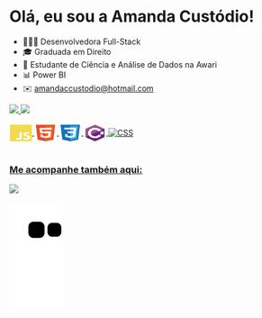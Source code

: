 # Olá, eu sou a Amanda Custódio!

* 👩🏻‍💻 Desenvolvedora Full-Stack
* 🎓 Graduada em Direito 
* 🧮 Estudante de Ciência e Análise de Dados na Awari
* 📊 Power BI
* ✉️ amandaccustodio@hotmail.com



<div>
  <a href="https://github.com/Amanda-Custodio">
  <img height="180em" src="https://github-readme-stats.vercel.app/api?username=Amanda-Custodio&show_icons=true&theme=tokyonight&include_all_commits=true&count_private=true"/>
  <img height="180em" src="https://github-readme-stats.vercel.app/api/top-langs/?username=Amanda-Custodio&layout=compact&langs_count=6&theme=tokyonight"/>
</div>
<div style="display: inline_block"><br>
  <img align="center" alt="Js" height="30" width="40" src="https://raw.githubusercontent.com/devicons/devicon/master/icons/javascript/javascript-plain.svg">
  <img align="center" alt="HTML" height="30" width="40" src="https://raw.githubusercontent.com/devicons/devicon/master/icons/html5/html5-original.svg">
  <img align="center" alt="CSS" height="30" width="40" src="https://raw.githubusercontent.com/devicons/devicon/master/icons/css3/css3-original.svg">
  <img align="center" alt="CSS" height="30" width="40" src="https://raw.githubusercontent.com/devicons/devicon/master/icons/csharp/csharp-original.svg">
  <img align="center" alt="CSS" height="30" width="40" src="https://camo.githubusercontent.com/dd8b0601cdfefe534a6a26f4c29c7f8a5fcfc315002655f519c73121f7bad8bc/68747470733a2f2f63646e2e6a7364656c6976722e6e65742f67682f64657669636f6e732f64657669636f6e2f69636f6e732f707974686f6e2f707974686f6e2d6f726967696e616c2e737667">
  
</div>
 
 <br>
 
  ### Me acompanhe também aqui:
 
<div> 
  
 
 
 
  <a href="https://www.linkedin.com/in/amandaccustodio" target="_blank"><img src="https://img.shields.io/badge/-LinkedIn-%230077B5?style=for-the-badge&logo=linkedin&logoColor=white" target="_blank"></a> 
 
  ![Snake animation](https://github.com/Amanda-Custodio/Amanda-Custodio/blob/output/github-contribution-grid-snake.svg)

</div>
